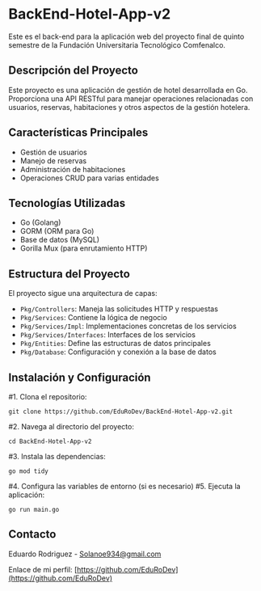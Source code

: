 # BackEnd-Hotel-App-v2

Este es el back-end para la aplicación web del proyecto final de quinto semestre de la Fundación Universitaria Tecnológico Comfenalco.

## Descripción del Proyecto

Este proyecto es una aplicación de gestión de hotel desarrollada en Go. Proporciona una API RESTful para manejar operaciones relacionadas con usuarios, reservas, habitaciones y otros aspectos de la gestión hotelera.

## Características Principales

- Gestión de usuarios
- Manejo de reservas
- Administración de habitaciones
- Operaciones CRUD para varias entidades

## Tecnologías Utilizadas

- Go (Golang)
- GORM (ORM para Go)
- Base de datos (MySQL)
- Gorilla Mux (para enrutamiento HTTP)

## Estructura del Proyecto

El proyecto sigue una arquitectura de capas:

- `Pkg/Controllers`: Maneja las solicitudes HTTP y respuestas
- `Pkg/Services`: Contiene la lógica de negocio
- `Pkg/Services/Impl`: Implementaciones concretas de los servicios
- `Pkg/Services/Interfaces`: Interfaces de los servicios
- `Pkg/Entities`: Define las estructuras de datos principales
- `Pkg/Database`: Configuración y conexión a la base de datos

## Instalación y Configuración

#1. Clona el repositorio:
   ```
   git clone https://github.com/EduRoDev/BackEnd-Hotel-App-v2.git
   ```
#2. Navega al directorio del proyecto:
   ```
   cd BackEnd-Hotel-App-v2
   ```
#3. Instala las dependencias:
   ```
   go mod tidy
   ```
#4. Configura las variables de entorno (si es necesario)
#5. Ejecuta la aplicación:
   ```
   go run main.go
   ```

## Contacto

Eduardo Rodriguez - Solanoe934@gmail.com


Enlace de mi perfil: [https://github.com/EduRoDev](https://github.com/EduRoDev)
